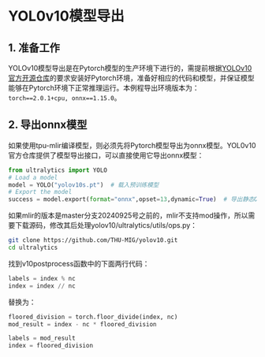 # YOL0v10模型导出
## 1. 准备工作
YOLOv10模型导出是在Pytorch模型的生产环境下进行的，需提前根据[​YOLOv10官方开源仓库](https://github.com/THU-MIG/yolov10)的要求安装好Pytorch环境，准备好相应的代码和模型，并保证模型能够在Pytorch环境下正常推理运行。本例程导出环境版本为：`torch==2.0.1+cpu, onnx==1.15.0`。


## 2. 导出onnx模型
如果使用tpu-mlir编译模型，则必须先将Pytorch模型导出为onnx模型。YOL0v10官方仓库提供了模型导出接口，可以直接使用它导出onnx模型：

```python
from ultralytics import YOLO
# Load a model
model = YOLO("yolov10s.pt")  # 载入预训练模型
# Export the model
success = model.export(format="onnx",opset=13,dynamic=True)  # 导出静态ONNX模型，需设置batch参数注意opset为12/13
```
如果mlir的版本是master分支20240925号之前的，mlir不支持mod操作，所以需要下载源码，修改其后处理yolov10/ultralytics/utils/ops.py：
```bash
git clone https://github.com/THU-MIG/yolov10.git
cd ultralytics
```
找到v10postprocess函数中的下面两行代码：
```python
labels = index % nc
index = index // nc
```
替换为：
```python
floored_division = torch.floor_divide(index, nc)
mod_result = index - nc * floored_division

labels = mod_result
index = floored_division
```